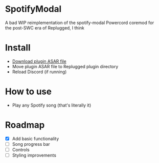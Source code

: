 # SpotifyModal
A bad WIP reimplementation of the spotify-modal Powercord coremod for the post-SWC era of Replugged, I think
  
# Install
  - [Download plugin ASAR file](https://github.com/Socketlike/SpotifyModal/releases/latest)  
  - Move plugin ASAR file to Replugged plugin directory  
  - Reload Discord (if running)
  
# How to use
  - Play any Spotify song (that's literally it)
  
# Roadmap
  - [X] Add basic functionality
  - [ ] Song progress bar
  - [ ] Controls
  - [ ] Styling improvements
